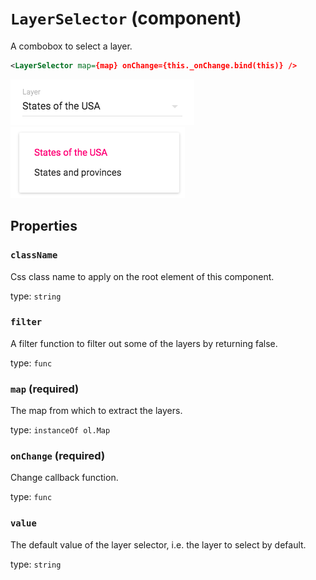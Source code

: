 `LayerSelector` (component)
===========================

A combobox to select a layer.

```xml
<LayerSelector map={map} onChange={this._onChange.bind(this)} />
```

![Layer Selector](../LayerSelector.png)
![Opened Layer Selector](../LayerSelectorOpen.png)

Properties
----------

### `className`

Css class name to apply on the root element of this component.

type: `string`


### `filter`

A filter function to filter out some of the layers by returning false.

type: `func`



### `map` (required)

The map from which to extract the layers.

type: `instanceOf ol.Map`


### `onChange` (required)

Change callback function.

type: `func`


### `value`

The default value of the layer selector, i.e. the layer to select by default.

type: `string`

